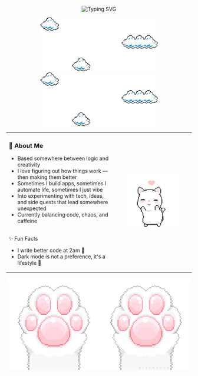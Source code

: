 <p align="center">
  <img src="https://readme-typing-svg.demolab.com?font=Roboto+Mono&weight=500&size=28&pause=1000&color=D3D3D3&center=true&vCenter=true&width=435&lines=Hey+there%2C+I'm+Stefani" alt="Typing SVG" />
</p>

<p align="center">
  <img src="./assets/clouds.gif" width="320" />
  <img src="./assets/clouds.gif" width="320" />
</p>

<table style="margin-left: auto; margin-right: auto;">
<tr>
<td>
  
### 🧩 About Me

- Based somewhere between logic and creativity  
- I love figuring out how things work — then making them better  
- Sometimes I build apps, sometimes I automate life, sometimes I just vibe  
- Into experimenting with tech, ideas, and side quests that lead somewhere unexpected  
- Currently balancing code, chaos, and caffeine
<br/>
✨ Fun Facts

- I write better code at 2am 🌙  
- Dark mode is not a preference, it's a lifestyle 🌚

</td>

<td align="center" width="200">
  <img src="./assets/catDancing.gif" width="150" alt="cat dancing gif" />
</td>
</tr>
</table>

<p align="center">
  <img src="./assets/catClaws.gif" />
</p>
